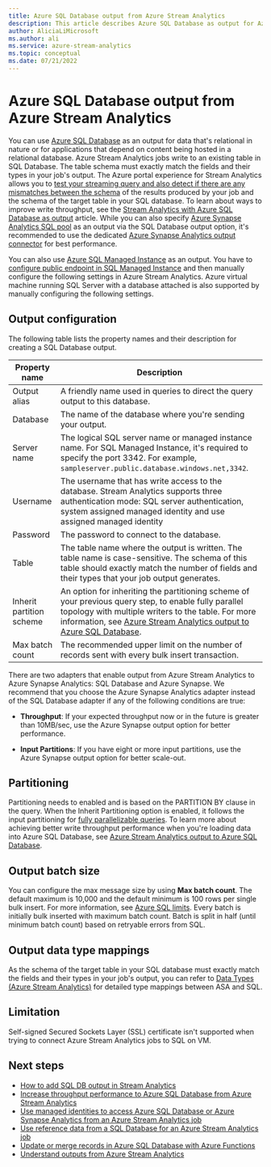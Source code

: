 ```yaml
---
title: Azure SQL Database output from Azure Stream Analytics
description: This article describes Azure SQL Database as output for Azure Stream Analytics.
author: AliciaLiMicrosoft 
ms.author: ali 
ms.service: azure-stream-analytics
ms.topic: conceptual
ms.date: 07/21/2022
---
```


# Azure SQL Database output from Azure Stream Analytics

You can use [Azure SQL Database](https://azure.microsoft.com/services/sql-database/) as an output for data that's relational in nature or for applications that depend on content being hosted in a relational database. Azure Stream Analytics jobs write to an existing table in SQL Database. The table schema must exactly match the fields and their types in your job's output. The Azure portal experience for Stream Analytics allows you to [test your streaming query and also detect if there are any mismatches between the schema](sql-db-table.md) of the results produced by your job and the schema of the target table in your SQL database. To learn about ways to improve write throughput, see the [Stream Analytics with Azure SQL Database as output](stream-analytics-sql-output-perf.md) article. While you can also specify [Azure Synapse Analytics SQL pool](../synapse-analytics/overview-what-is.md) as an output via the SQL Database output option, it's recommended to use the dedicated [Azure Synapse Analytics output connector](azure-synapse-analytics-output.md) for best performance.

You can also use [Azure SQL Managed Instance](/azure/azure-sql/managed-instance/sql-managed-instance-paas-overview) as an output. You have to [configure public endpoint in SQL Managed Instance](/azure/azure-sql/managed-instance/public-endpoint-configure) and then manually configure the following settings in Azure Stream Analytics. Azure virtual machine running SQL Server with a database attached is also supported by manually configuring the following settings.

## Output configuration

The following table lists the property names and their description for creating a SQL Database output.

| Property name | Description |
| --- | --- |
| Output alias |A friendly name used in queries to direct the query output to this database. |
| Database | The name of the database where you're sending your output. |
| Server name | The logical SQL server name or managed instance name. For SQL Managed Instance, it's required to specify the port 3342. For example, `sampleserver.public.database.windows.net,3342`. |
| Username | The username that has write access to the database. Stream Analytics supports three authentication mode: SQL server authentication, system assigned managed identity and use assigned managed identity |
| Password | The password to connect to the database. |
| Table | The table name where the output is written. The table name is case-sensitive. The schema of this table should exactly match the number of fields and their types that your job output generates. |
|Inherit partition scheme| An option for inheriting the partitioning scheme of your previous query step, to enable fully parallel topology with multiple writers to the table. For more information, see [Azure Stream Analytics output to Azure SQL Database](stream-analytics-sql-output-perf.md).|
|Max batch count| The recommended upper limit on the number of records sent with every bulk insert transaction.|

There are two adapters that enable output from Azure Stream Analytics to Azure Synapse Analytics: SQL Database and Azure Synapse. We recommend that you choose the Azure Synapse Analytics adapter instead of the SQL Database adapter if any of the following conditions are true:

* **Throughput**: If your expected throughput now or in the future is greater than 10MB/sec, use the Azure Synapse output option for better performance.

* **Input Partitions**: If you have eight or more input partitions, use the Azure Synapse output option for better scale-out.

## Partitioning

Partitioning needs to enabled and is based on the PARTITION BY clause in the query. When the Inherit Partitioning option is enabled, it follows the input partitioning for [fully parallelizable queries](stream-analytics-scale-jobs.md). To learn more about achieving better write throughput performance when you're loading data into Azure SQL Database, see [Azure Stream Analytics output to Azure SQL Database](stream-analytics-sql-output-perf.md).

## Output batch size

You can configure the max message size by using **Max batch count**. The default maximum is 10,000 and the default minimum is 100 rows per single bulk insert. For more information, see [Azure SQL limits](/azure/azure-sql/database/resource-limits-logical-server). Every batch is initially bulk inserted with maximum batch count. Batch is split in half (until minimum batch count) based on retryable errors from SQL.

## Output data type mappings

As the schema of the target table in your SQL database must exactly match the fields and their types in your job's output, you can refer to [Data Types (Azure Stream Analytics)](https://learn.microsoft.com/en-us/stream-analytics-query/data-types-azure-stream-analytics) for detailed type mappings between ASA and SQL.

## Limitation

Self-signed Secured Sockets Layer (SSL) certificate isn't supported when trying to connect Azure Stream Analytics jobs to SQL on VM.

## Next steps

* [How to add SQL DB output in Stream Analytics](sql-db-table.md) 
* [Increase throughput performance to Azure SQL Database from Azure Stream Analytics](stream-analytics-sql-output-perf.md)
* [Use managed identities to access Azure SQL Database or Azure Synapse Analytics from an Azure Stream Analytics job](./sql-database-output-managed-identity.md)
* [Use reference data from a SQL Database for an Azure Stream Analytics job](sql-reference-data.md)
* [Update or merge records in Azure SQL Database with Azure Functions](sql-database-upsert.md)
* [Understand outputs from Azure Stream Analytics](stream-analytics-define-outputs.md)
